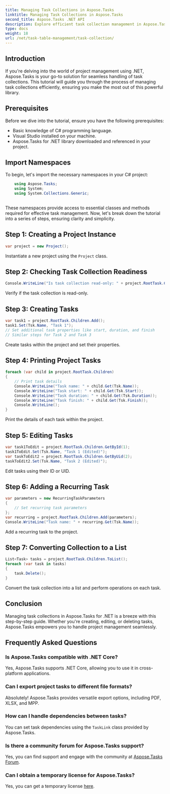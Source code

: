 ```yaml
---
title: Managing Task Collections in Aspose.Tasks
linktitle: Managing Task Collections in Aspose.Tasks
second_title: Aspose.Tasks .NET API
description: Explore efficient task collection management in Aspose.Tasks for .NET. From creation to editing, master project management with ease.
type: docs
weight: 18
url: /net/task-table-management/task-collection/
---
```

## Introduction
If you're delving into the world of project management using .NET, Aspose.Tasks is your go-to solution for seamless handling of task collections. This tutorial will guide you through the process of managing task collections efficiently, ensuring you make the most out of this powerful library.
## Prerequisites
Before we dive into the tutorial, ensure you have the following prerequisites:
- Basic knowledge of C# programming language.
- Visual Studio installed on your machine.
- Aspose.Tasks for .NET library downloaded and referenced in your project.
## Import Namespaces
To begin, let's import the necessary namespaces in your C# project:
```csharp
	using Aspose.Tasks;
    using System;
    using System.Collections.Generic;
    
```
These namespaces provide access to essential classes and methods required for effective task management.
Now, let's break down the tutorial into a series of steps, ensuring clarity and simplicity.
## Step 1: Creating a Project Instance
```csharp
var project = new Project();
```
Instantiate a new project using the `Project` class.
## Step 2: Checking Task Collection Readiness
```csharp
Console.WriteLine("Is task collection read-only: " + project.RootTask.Children.IsReadOnly);
```
Verify if the task collection is read-only.
## Step 3: Creating Tasks
```csharp
var task1 = project.RootTask.Children.Add();
task1.Set(Tsk.Name, "Task 1");
// Set additional task properties like start, duration, and finish
// Similar steps for Task 2 and Task 3
```
Create tasks within the project and set their properties.
## Step 4: Printing Project Tasks
```csharp
foreach (var child in project.RootTask.Children)
{
    // Print task details
    Console.WriteLine("Task name: " + child.Get(Tsk.Name));
    Console.WriteLine("Task start: " + child.Get(Tsk.Start));
    Console.WriteLine("Task duration: " + child.Get(Tsk.Duration));
    Console.WriteLine("Task finish: " + child.Get(Tsk.Finish));
    Console.WriteLine();
}
```
Print the details of each task within the project.
## Step 5: Editing Tasks
```csharp
var task1ToEdit = project.RootTask.Children.GetById(1);
task1ToEdit.Set(Tsk.Name, "Task 1 (Edited)");
var taskToEdit2 = project.RootTask.Children.GetByUid(2);
taskToEdit2.Set(Tsk.Name, "Task 2 (Edited)");
```
Edit tasks using their ID or UID.
## Step 6: Adding a Recurring Task
```csharp
var parameters = new RecurringTaskParameters
{
    // Set recurring task parameters
};
var recurring = project.RootTask.Children.Add(parameters);
Console.WriteLine("Task name: " + recurring.Get(Tsk.Name));
```
Add a recurring task to the project.
## Step 7: Converting Collection to a List
```csharp
List<Task> tasks = project.RootTask.Children.ToList();
foreach (var task in tasks)
{
    task.Delete();
}
```
Convert the task collection into a list and perform operations on each task.
## Conclusion
Managing task collections in Aspose.Tasks for .NET is a breeze with this step-by-step guide. Whether you're creating, editing, or deleting tasks, Aspose.Tasks empowers you to handle project management seamlessly.
## Frequently Asked Questions
### Is Aspose.Tasks compatible with .NET Core?
Yes, Aspose.Tasks supports .NET Core, allowing you to use it in cross-platform applications.
### Can I export project tasks to different file formats?
Absolutely! Aspose.Tasks provides versatile export options, including PDF, XLSX, and MPP.
### How can I handle dependencies between tasks?
You can set task dependencies using the `TaskLink` class provided by Aspose.Tasks.
### Is there a community forum for Aspose.Tasks support?
Yes, you can find support and engage with the community at [Aspose.Tasks Forum](https://forum.aspose.com/c/tasks/15).
### Can I obtain a temporary license for Aspose.Tasks?
Yes, you can get a temporary license [here](https://purchase.aspose.com/temporary-license/).
